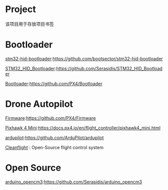 # Project
该项目用于存放项目书签

Bootloader
==
[stm32-hid-bootloader](https://github.com/bootsector/stm32-hid-bootloader):https://github.com/bootsector/stm32-hid-bootloader

[STM32_HID_Bootloader](https://github.com/Serasidis/STM32_HID_Bootloader):https://github.com/Serasidis/STM32_HID_Bootloader

[Bootloader](https://github.com/PX4/Bootloader):https://github.com/PX4/Bootloader

Drone Autopilot
==
[Firmware](https://github.com/PX4/Firmware):https://github.com/PX4/Firmware

[Pixhawk 4 Mini](https://docs.px4.io/en/flight_controller/pixhawk4_mini.html):https://docs.px4.io/en/flight_controller/pixhawk4_mini.html

[ardupilot](https://github.com/ArduPilot/ardupilot):https://github.com/ArduPilot/ardupilot

[Cleanflight](https://github.com/cleanflight) : Open-Source flight control system 


Open Source
==
[arduino_opencm3](https://github.com/Serasidis/arduino_opencm3):https://github.com/Serasidis/arduino_opencm3


